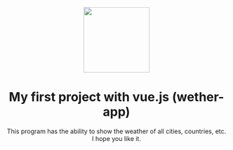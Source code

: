 <div align="center">
  <a href="https://github.com/xmirxlix/Weather-app.git">
    <img width="150" height="150" src="https://user-images.githubusercontent.com/102561529/188292785-9e16480a-178c-4592-be68-a21e7452e4f6.png">
  </a>
  <h1>My first project with vue.js (wether-app)</h1>
  <p>This program has the ability to show the weather of all cities, countries, etc.
   I hope you like it.</p>
</div>
